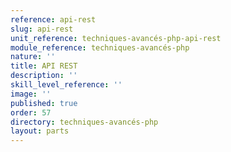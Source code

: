 ```yaml
---
reference: api-rest
slug: api-rest
unit_reference: techniques-avancés-php-api-rest
module_reference: techniques-avancés-php
nature: ''
title: API REST
description: ''
skill_level_reference: ''
image: ''
published: true
order: 57
directory: techniques-avancés-php
layout: parts
---
```

